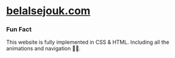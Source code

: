 # [belalsejouk.com](http://belalsejouk.com)

### Fun Fact
This website is fully implemented in CSS & HTML. Including all the animations and navigation 🙂🎉.
